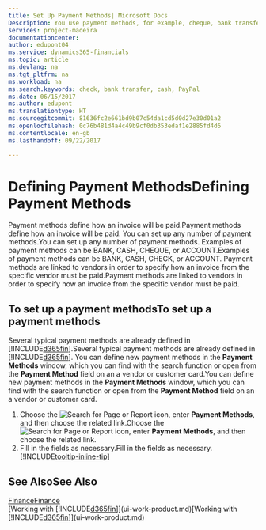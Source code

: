 ```yaml
---
title: Set Up Payment Methods| Microsoft Docs
Description: You use payment methods, for example, cheque, bank transfer, cash, or PayPal, to define how an invoice will be paid.
services: project-madeira
documentationcenter: 
author: edupont04
ms.service: dynamics365-financials
ms.topic: article
ms.devlang: na
ms.tgt_pltfrm: na
ms.workload: na
ms.search.keywords: check, bank transfer, cash, PayPal
ms.date: 06/15/2017
ms.author: edupont
ms.translationtype: HT
ms.sourcegitcommit: 81636fc2e661bd9b07c54da1cd5d0d27e30d01a2
ms.openlocfilehash: 0c76b481d4a4c49b9cf0db353edaf1e2885fd4d6
ms.contentlocale: en-gb
ms.lasthandoff: 09/22/2017

---
```

# <a name="defining-payment-methods"></a><span data-ttu-id="37f14-103">Defining Payment Methods</span><span class="sxs-lookup"><span data-stu-id="37f14-103">Defining Payment Methods</span></span>
<span data-ttu-id="37f14-104">Payment methods define how an invoice will be paid.</span><span class="sxs-lookup"><span data-stu-id="37f14-104">Payment methods define how an invoice will be paid.</span></span> <span data-ttu-id="37f14-105">You can set up any number of payment methods.</span><span class="sxs-lookup"><span data-stu-id="37f14-105">You can set up any number of payment methods.</span></span> <span data-ttu-id="37f14-106">Examples of payment methods can be BANK, CASH, CHEQUE, or ACCOUNT.</span><span class="sxs-lookup"><span data-stu-id="37f14-106">Examples of payment methods can be BANK, CASH, CHECK, or ACCOUNT.</span></span>
<span data-ttu-id="37f14-107">Payment methods are linked to vendors in order to specify how an invoice from the specific vendor must be paid.</span><span class="sxs-lookup"><span data-stu-id="37f14-107">Payment methods are linked to vendors in order to specify how an invoice from the specific vendor must be paid.</span></span>

## <a name="to-set-up-a-payment-methods"></a><span data-ttu-id="37f14-108">To set up a payment methods</span><span class="sxs-lookup"><span data-stu-id="37f14-108">To set up a payment methods</span></span>
<span data-ttu-id="37f14-109">Several typical payment methods are already defined in [!INCLUDE[d365fin](includes/d365fin_md.md)].</span><span class="sxs-lookup"><span data-stu-id="37f14-109">Several typical payment methods are already defined in [!INCLUDE[d365fin](includes/d365fin_md.md)].</span></span> <span data-ttu-id="37f14-110">You can define new payment methods in the **Payment Methods** window, which you can find with the search function or open from the **Payment Method** field on an a vendor or customer card.</span><span class="sxs-lookup"><span data-stu-id="37f14-110">You can define new payment methods in the **Payment Methods** window, which you can find with the search function or open from the **Payment Method** field on an a vendor or customer card.</span></span>
1. <span data-ttu-id="37f14-111">Choose the ![Search for Page or Report](media/ui-search/search_small.png "Search for Page or Report icon") icon, enter **Payment Methods**, and then choose the related link.</span><span class="sxs-lookup"><span data-stu-id="37f14-111">Choose the ![Search for Page or Report](media/ui-search/search_small.png "Search for Page or Report icon") icon, enter **Payment Methods**, and then choose the related link.</span></span>
2. <span data-ttu-id="37f14-112">Fill in the fields as necessary.</span><span class="sxs-lookup"><span data-stu-id="37f14-112">Fill in the fields as necessary.</span></span> [!INCLUDE[tooltip-inline-tip](includes/tooltip-inline-tip_md.md)]

## <a name="see-also"></a><span data-ttu-id="37f14-113">See Also</span><span class="sxs-lookup"><span data-stu-id="37f14-113">See Also</span></span>
[<span data-ttu-id="37f14-114">Finance</span><span class="sxs-lookup"><span data-stu-id="37f14-114">Finance</span></span>](finance.md)  
<span data-ttu-id="37f14-115">[Working with [!INCLUDE[d365fin](includes/d365fin_md.md)]](ui-work-product.md)</span><span class="sxs-lookup"><span data-stu-id="37f14-115">[Working with [!INCLUDE[d365fin](includes/d365fin_md.md)]](ui-work-product.md)</span></span>  

